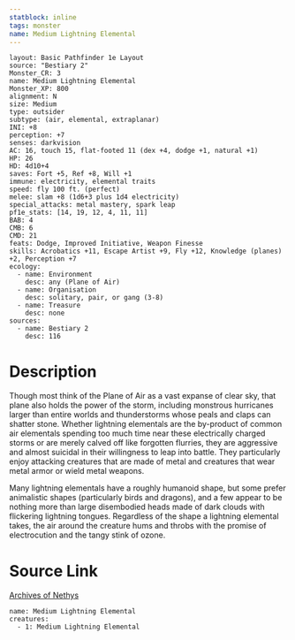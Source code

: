 ```yaml
---
statblock: inline
tags: monster
name: Medium Lightning Elemental
---
```

```statblock
layout: Basic Pathfinder 1e Layout
source: "Bestiary 2"
Monster_CR: 3
name: Medium Lightning Elemental
Monster_XP: 800
alignment: N
size: Medium
type: outsider
subtype: (air, elemental, extraplanar)
INI: +8
perception: +7
senses: darkvision
AC: 16, touch 15, flat-footed 11 (dex +4, dodge +1, natural +1)
HP: 26
HD: 4d10+4
saves: Fort +5, Ref +8, Will +1
immune: electricity, elemental traits
speed: fly 100 ft. (perfect)
melee: slam +8 (1d6+3 plus 1d4 electricity)
special_attacks: metal mastery, spark leap
pf1e_stats: [14, 19, 12, 4, 11, 11]
BAB: 4
CMB: 6
CMD: 21
feats: Dodge, Improved Initiative, Weapon Finesse
skills: Acrobatics +11, Escape Artist +9, Fly +12, Knowledge (planes) +2, Perception +7
ecology:
  - name: Environment
    desc: any (Plane of Air)
  - name: Organisation
    desc: solitary, pair, or gang (3-8)
  - name: Treasure
    desc: none
sources:
  - name: Bestiary 2
    desc: 116
```
# Description
Though most think of the Plane of Air as a vast expanse of clear sky, that plane also holds the power of the storm, including monstrous hurricanes larger than entire worlds and thunderstorms whose peals and claps can shatter stone. Whether lightning elementals are the by-product of common air elementals spending too much time near these electrically charged storms or are merely calved off like forgotten flurries, they are aggressive and almost suicidal in their willingness to leap into battle. They particularly enjoy attacking creatures that are made of metal and creatures that wear metal armor or wield metal weapons. 

 Many lightning elementals have a roughly humanoid shape, but some prefer animalistic shapes (particularly birds and dragons), and a few appear to be nothing more than large disembodied heads made of dark clouds with flickering lightning tongues. Regardless of the shape a lightning elemental takes, the air around the creature hums and throbs with the promise of electrocution and the tangy stink of ozone.
# Source Link
[Archives of Nethys](https://aonprd.com/MonsterDisplay.aspx?ItemName=Medium%20Lightning%20Elemental)
```encounter-table
name: Medium Lightning Elemental
creatures:
  - 1: Medium Lightning Elemental
```
